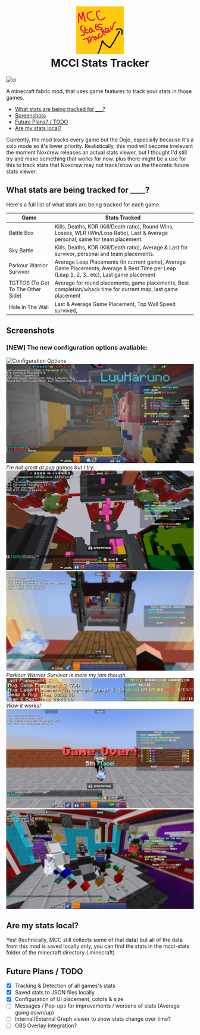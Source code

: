 <h1 align="center">
<picture><img src="src/main/resources/assets/mcci-stats-tracker/icon.png"></img></picture>
<br />
 MCCI Stats Tracker 
 </h1>
 
 ![ci](https://github.com/danielml2/mcci-stats-tracker/actions/workflows/build.yml/badge.svg)

A minecraft fabric mod, that uses game features to track your stats in those games.

* [What stats are being tracked for ___?](#what-stats-are-being-tracked-for)
* [Screenshots](#screenshots)
* [Future Plans? / TODO](#future-plans--todo)
* [Are my stats local?](#are-my-stats-local)

Currently, the mod tracks every game but the Dojo, especially because it's a solo mode so it's lower priority.
Realistically, this mod will become irrelevant the moment Noxcrew releases an actual stats viewer, but I thought I'd still try and make something that works for now. plus there might be a use for this to track stats that Noxcrew may not track/show on the theoretic future stats viewer.

## What stats are being tracked for ____?
Here's a full list of what stats are being tracked for each game.

| Game     | Stats Tracked |
| ----------- | ----------- |
| Battle Box      | Kills, Deaths, KDR (Kill/Death ratio), Round Wins, Losses, WLR (Win/Loss Ratio), Last & Average personal, same for team placement.       |
| Sky Battle | Kills, Deaths, KDR (Kill/Death ratio), Average & Last for survivor, personal and team placements.
| Parkour Warrior Survivor | Average Leap Placements (In current game), Average Game Placements, Average & Best Time per Leap (Leap 1, 2, 3.. etc), Last game placement
| TGTTOS (To Get To The Other Side)   | Average for round placements, game placements, Best completion/whack time for current map, last game placement         |
| Hole In The Wall | Last & Average Game Placement, Top Wall Speed survived, 


## Screenshots
### [NEW] The new configuration options avaliable:
![Configuration Options](screenshots/mcci-ui-configuration.gif)
![Battle Box](screenshots/battle%20box.png)
*I'm not great at pvp games but I try.*
![Sky Battle](screenshots/skybattle.png)
![PKWS](screenshots/pkws.png)
*Parkour Warrior Survivor is more my jam though.*
![PKWS Average](screenshots/pkws%20average.png)
*Wow it works!*
![TGTTOS](screenshots/tgttos.png)
![HOTW](screenshots/hotw.png)

## Are my stats local?
Yes! (technically, MCC still collects some of that data) but all of the data from this mod is saved locally only, you can find the stats in the mcci-stats folder of the minecraft directory (.minecraft)

## Future Plans / TODO
- [x] Tracking & Detection of all games's stats 
- [x] Saved stats to JSON files locally
- [x] Configuration of UI placement, colors & size
- [ ] Messages / Pop-ups for improvements / worsens of stats (Average going down/up)
- [ ] Internal/External Graph viewer to show stats change over time?
- [ ] OBS Overlay Integration?
